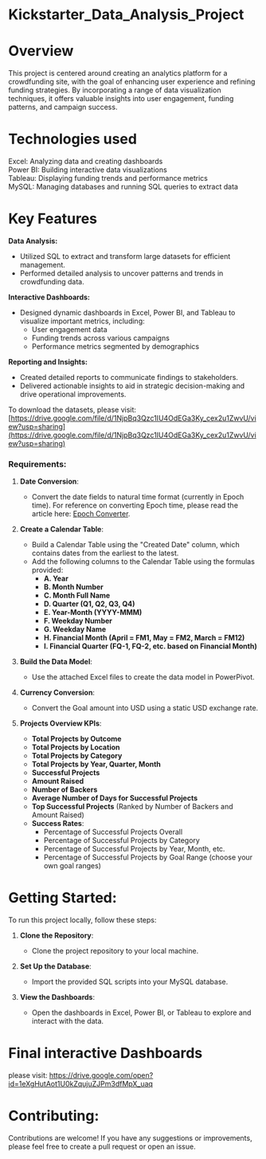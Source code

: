 # Kickstarter_Data_Analysis_Project
# Overview
This project is centered around creating an analytics platform for a crowdfunding site, with the goal of enhancing user experience and refining funding strategies. By incorporating a range of data visualization techniques, it offers valuable insights into user engagement, funding patterns, and campaign success.
# Technologies used 
Excel: Analyzing data and creating dashboards  
Power BI: Building interactive data visualizations  
Tableau: Displaying funding trends and performance metrics  
MySQL: Managing databases and running SQL queries to extract data
# Key Features 
**Data Analysis:**  
- Utilized SQL to extract and transform large datasets for efficient management.  
- Performed detailed analysis to uncover patterns and trends in crowdfunding data.

**Interactive Dashboards:**  
- Designed dynamic dashboards in Excel, Power BI, and Tableau to visualize important metrics, including:  
  - User engagement data  
  - Funding trends across various campaigns  
  - Performance metrics segmented by demographics

**Reporting and Insights:**  
- Created detailed reports to communicate findings to stakeholders.  
- Delivered actionable insights to aid in strategic decision-making and drive operational improvements.

To download the datasets, please visit: [https://drive.google.com/file/d/1NjpBq3Qzc1IU4OdEGa3Ky_cex2u1ZwvU/view?usp=sharing](https://drive.google.com/file/d/1NjpBq3Qzc1IU4OdEGa3Ky_cex2u1ZwvU/view?usp=sharing)

### Requirements:

1. **Date Conversion**:  
   - Convert the date fields to natural time format (currently in Epoch time). For reference on converting Epoch time, please read the article here: [Epoch Converter](https://www.epochconverter.com/).

2. **Create a Calendar Table**:  
   - Build a Calendar Table using the "Created Date" column, which contains dates from the earliest to the latest.  
   - Add the following columns to the Calendar Table using the formulas provided:  
     - **A. Year**  
     - **B. Month Number**  
     - **C. Month Full Name**  
     - **D. Quarter (Q1, Q2, Q3, Q4)**  
     - **E. Year-Month (YYYY-MMM)**  
     - **F. Weekday Number**  
     - **G. Weekday Name**  
     - **H. Financial Month (April = FM1, May = FM2, March = FM12)**  
     - **I. Financial Quarter (FQ-1, FQ-2, etc. based on Financial Month)**

3. **Build the Data Model**:  
   - Use the attached Excel files to create the data model in PowerPivot.

4. **Currency Conversion**:  
   - Convert the Goal amount into USD using a static USD exchange rate.

5. **Projects Overview KPIs**:  
   - **Total Projects by Outcome**  
   - **Total Projects by Location**  
   - **Total Projects by Category**  
   - **Total Projects by Year, Quarter, Month**  
   - **Successful Projects**  
   - **Amount Raised**  
   - **Number of Backers**  
   - **Average Number of Days for Successful Projects**  
   - **Top Successful Projects** (Ranked by Number of Backers and Amount Raised)  
   - **Success Rates**:  
     - Percentage of Successful Projects Overall  
     - Percentage of Successful Projects by Category  
     - Percentage of Successful Projects by Year, Month, etc.  
     - Percentage of Successful Projects by Goal Range (choose your own goal ranges)

# Getting Started:

To run this project locally, follow these steps:

1. **Clone the Repository**:  
   - Clone the project repository to your local machine.

2. **Set Up the Database**:  
   - Import the provided SQL scripts into your MySQL database.

3. **View the Dashboards**:  
   - Open the dashboards in Excel, Power BI, or Tableau to explore and interact with the data.

# Final interactive Dashboards
please visit: https://drive.google.com/open?id=1eXgHutAot1U0kZqujuZJPm3dfMpX_uaq

# Contributing:

Contributions are welcome! If you have any suggestions or improvements, please feel free to create a pull request or open an issue.
